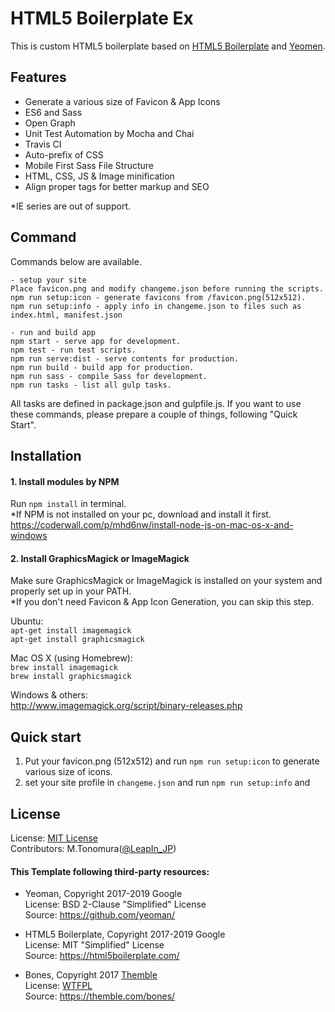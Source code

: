 # HTML5 Boilerplate Ex
This is custom HTML5 boilerplate based on [HTML5 Boilerplate](https://html5boilerplate.com/) and [Yeomen](https://github.com/yeoman).

## Features
- Generate a various size of Favicon & App Icons
- ES6 and Sass
- Open Graph
- Unit Test Automation by Mocha and Chai
- Travis CI
- Auto-prefix of CSS
- Mobile First Sass File Structure
- HTML, CSS, JS & Image minification
- Align proper tags for better markup and SEO  

*IE series are out of support. 

## Command
Commands below are available.
```
- setup your site
Place favicon.png and modify changeme.json before running the scripts.
npm run setup:icon - generate favicons from /favicon.png(512x512).
npm run setup:info - apply info in changeme.json to files such as index.html, manifest.json

- run and build app 
npm start - serve app for development.    
npm test - run test scripts.    
npm run serve:dist - serve contents for production.   
npm run build - build app for production.  
npm run sass - compile Sass for development.  
npm run tasks - list all gulp tasks. 
```

All tasks are defined in package.json and gulpfile.js. 
If you want to use these commands, please prepare a couple of things, following "Quick Start".

## Installation
#### 1. Install modules by NPM  
Run `npm install` in terminal.  
*If NPM is not installed on your pc, download and install it first.  
https://coderwall.com/p/mhd6nw/install-node-js-on-mac-os-x-and-windows

#### 2. Install GraphicsMagick or ImageMagick
Make sure GraphicsMagick or ImageMagick is installed on your system and properly set up in your PATH.  
*If you don't need Favicon & App Icon Generation, you can skip this step.  

Ubuntu:  
`apt-get install imagemagick`  
`apt-get install graphicsmagick`  

Mac OS X (using Homebrew):  
`brew install imagemagick`  
`brew install graphicsmagick`    

Windows & others:  
http://www.imagemagick.org/script/binary-releases.php

## Quick start
1. Put your favicon.png (512x512) and run `npm run setup:icon` to generate various size of icons.
2. set your site profile in `changeme.json` and run `npm run setup:info` and 

## License
License: [MIT License](https://opensource.org/licenses/MIT)  
Contributors: M.Tonomura([@LeapIn_JP](https://twitter.com/LeapIn_JP))  

#### This Template following third-party resources:
* Yeoman, Copyright 2017-2019 Google  
  License: BSD 2-Clause "Simplified" License  
  Source: <https://github.com/yeoman/>

* HTML5 Boilerplate, Copyright 2017-2019 Google  
  License: MIT "Simplified" License  
  Source: <https://html5boilerplate.com/>

* Bones, Copyright 2017 [Themble](https://themble.com/bones/)  
  License: [WTFPL](http://en.wikipedia.org/wiki/WTFPL)  
  Source: <https://themble.com/bones/>  
